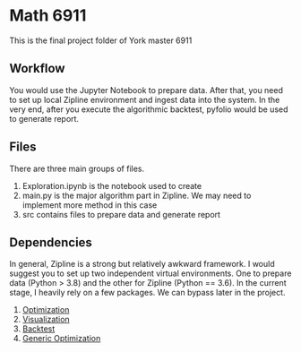 # Math 6911

This is the final project folder of York master 6911

## Workflow
You would use the Jupyter Notebook to prepare data. After that, you need to
set up local Zipline environment and ingest data into the system. In the very end,
after you execute the algorithmic backtest, pyfolio would be used to generate report.

## Files
There are three main groups of files.
1. Exploration.ipynb is the notebook used to create
2. main.py is the major algorithm part in Zipline. We may need to implement more method in this case
3. src contains files to prepare data and generate report
## Dependencies
In general, Zipline is a strong but relatively awkward framework. I would suggest
you to set up two independent virtual environments. One to prepare data (Python > 3.8)
and the other for Zipline (Python == 3.6). In the current stage, I heavily rely on
a few packages. We can bypass later in the project.
1. [Optimization](https://pypi.org/project/pyportfolioopt/)
2. [Visualization](https://quantopian.github.io/pyfolio/)
3. [Backtest](https://www.zipline.io/bundles.html#ingesting-data-from-csv-files)
4. [Generic Optimization](https://www.cvxpy.org/)
